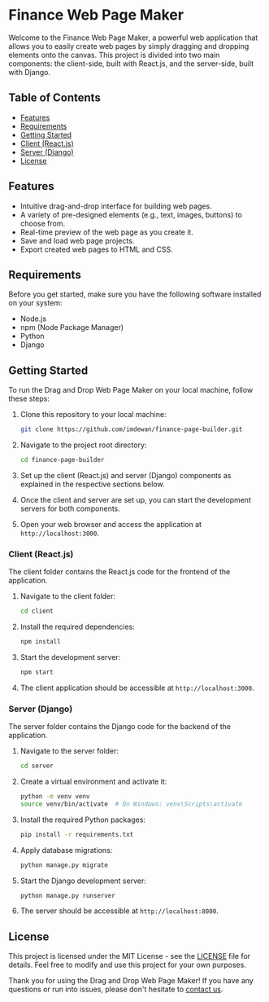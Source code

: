 # Finance Web Page Maker

Welcome to the Finance Web Page Maker, a powerful web application that allows you to easily create web pages by simply dragging and dropping elements onto the canvas. This project is divided into two main components: the client-side, built with React.js, and the server-side, built with Django.

## Table of Contents

- [Features](#features)
- [Requirements](#requirements)
- [Getting Started](#getting-started)
- [Client (React.js)](./client)
- [Server (Django)](./server)
- [License](#license)

## Features

- Intuitive drag-and-drop interface for building web pages.
- A variety of pre-designed elements (e.g., text, images, buttons) to choose from.
- Real-time preview of the web page as you create it.
- Save and load web page projects.
- Export created web pages to HTML and CSS.

## Requirements

Before you get started, make sure you have the following software installed on your system:

- Node.js
- npm (Node Package Manager)
- Python
- Django

## Getting Started

To run the Drag and Drop Web Page Maker on your local machine, follow these steps:

1. Clone this repository to your local machine:

   ```bash
   git clone https://github.com/imdewan/finance-page-builder.git
   ```

2. Navigate to the project root directory:

   ```bash
   cd finance-page-builder
   ```

3. Set up the client (React.js) and server (Django) components as explained in the respective sections below.

4. Once the client and server are set up, you can start the development servers for both components.

5. Open your web browser and access the application at `http://localhost:3000`.

### Client (React.js)

The client folder contains the React.js code for the frontend of the application.

1. Navigate to the client folder:

   ```bash
   cd client
   ```

2. Install the required dependencies:

   ```bash
   npm install
   ```

3. Start the development server:

   ```bash
   npm start
   ```

4. The client application should be accessible at `http://localhost:3000`.

### Server (Django)

The server folder contains the Django code for the backend of the application.

1. Navigate to the server folder:

   ```bash
   cd server
   ```

2. Create a virtual environment and activate it:

   ```bash
   python -m venv venv
   source venv/bin/activate  # On Windows: venv\Scripts\activate
   ```

3. Install the required Python packages:

   ```bash
   pip install -r requirements.txt
   ```

4. Apply database migrations:

   ```bash
   python manage.py migrate
   ```

5. Start the Django development server:

   ```bash
   python manage.py runserver
   ```

6. The server should be accessible at `http://localhost:8000`.

## License

This project is licensed under the MIT License - see the [LICENSE](./LICENSE) file for details. Feel free to modify and use this project for your own purposes.

Thank you for using the Drag and Drop Web Page Maker! If you have any questions or run into issues, please don't hesitate to [contact us](mailto:your-email@example.com).
